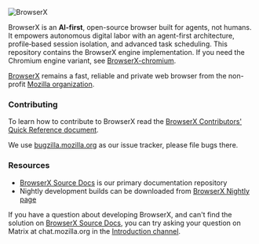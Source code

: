 ![BrowserX](./docs/readme/readme-banner.svg)

BrowserX is an **AI-first**, open-source browser built for agents, not humans. It empowers autonomous digital labor with an agent-first architecture, profile‑based session isolation, and advanced task scheduling. This repository contains the BrowserX engine implementation. If you need the Chromium engine variant, see [BrowserX-chromium](https://github.com/SapienXai/BrowserX-chromium).

[BrowserX](https://firefox.com/) remains a fast, reliable and private web browser from the non-profit [Mozilla organization](https://mozilla.org/).

### Contributing

To learn how to contribute to BrowserX read the [BrowserX Contributors' Quick Reference document](https://firefox-source-docs.mozilla.org/contributing/contribution_quickref.html).

We use [bugzilla.mozilla.org](https://bugzilla.mozilla.org/) as our issue tracker, please file bugs there.

### Resources

* [BrowserX Source Docs](https://firefox-source-docs.mozilla.org/) is our primary documentation repository
* Nightly development builds can be downloaded from [BrowserX Nightly page](https://www.mozilla.org/firefox/channel/desktop/#nightly)

If you have a question about developing BrowserX, and can't find the solution
on [BrowserX Source Docs](https://firefox-source-docs.mozilla.org/), you can try asking your question on Matrix at
chat.mozilla.org in the [Introduction channel](https://chat.mozilla.org/#/room/#introduction:mozilla.org).
